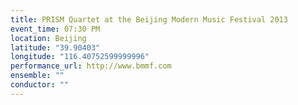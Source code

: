 ```yaml
---
title: PRISM Quartet at the Beijing Modern Music Festival 2013
event_time: 07:30 PM
location: Beijing
latitude: "39.90403"
longitude: "116.40752599999996"
performance_url: http://www.bmmf.com
ensemble: ""
conductor: ""
---
```

